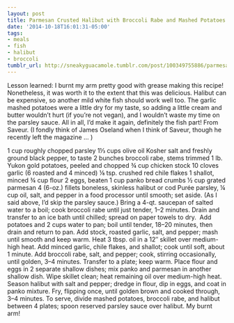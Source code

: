```yaml
---
layout: post
title: Parmesan Crusted Halibut with Broccoli Rabe and Mashed Potatoes
date: '2014-10-18T16:01:31-05:00'
tags:
- meals
- fish
- halibut
- broccoli
tumblr_url: http://sneakyguacamole.tumblr.com/post/100349755886/parmesan-crusted-halibut-with-broccoli-rabe-and
---
```

Lesson learned: I burnt my arm pretty good with grease making this recipe! Nonetheless, it was worth it to the extent that this was delicious. Halibut can be expensive, so another mild white fish should work well too. The garlic mashed potatoes were a little dry for my taste, so adding a little cream and butter wouldn’t hurt (if you’re not vegan), and I wouldn’t waste my time on the parsley sauce. All in all, I’d make it again, definitely the fish part! From Saveur. (I fondly think of James Oseland when I think of Saveur, though he recently left the magazine … ) 


1 cup roughly chopped parsley
1⅓ cups olive oil
Kosher salt and freshly ground black pepper, to taste
2 bunches broccoli rabe, stems trimmed
1 lb. Yukon gold potatoes, peeled and chopped
¾ cup chicken stock
10 cloves garlic (6 roasted and 4 minced)
⅛ tsp. crushed red chile flakes
1 shallot, minced
¾ cup flour
2 eggs, beaten
1 cup panko bread crumbs
½ cup grated parmesan
4 (6-oz.) fillets boneless, skinless halibut or cod
Purée parsley, ¼ cup oil, salt, and pepper in a food processor until smooth; set aside. (As I said above, I’d skip the parsley sauce.)
Bring a 4-qt. saucepan of salted water to a boil; cook broccoli rabe until just tender, 1–2 minutes. Drain and transfer to an ice bath until chilled; spread on paper towels to dry. 
Add potatoes and 2 cups water to pan; boil until tender, 18–20 minutes, then drain and return to pan. Add stock, roasted garlic, salt, and pepper; mash until smooth and keep warm.
Heat 3 tbsp. oil in a 12″ skillet over medium-high heat. Add minced garlic, chile flakes, and shallot; cook until soft, about 1 minute. Add broccoli rabe, salt, and pepper; cook, stirring occasionally, until golden, 3–4 minutes. Transfer to a plate; keep warm.
Place flour and eggs in 2 separate shallow dishes; mix panko and parmesan in another shallow dish. Wipe skillet clean; heat remaining oil over medium-high heat. Season halibut with salt and pepper; dredge in flour, dip in eggs, and coat in panko mixture. Fry, flipping once, until golden brown and cooked through, 3–4 minutes.
To serve, divide mashed potatoes, broccoli rabe, and halibut between 4 plates; spoon reserved parsley sauce over halibut.
My burnt arm!
